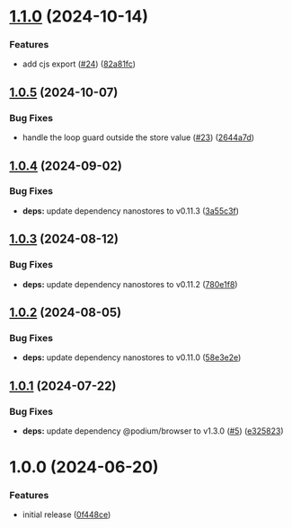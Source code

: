 # [1.1.0](https://github.com/podium-lib/store/compare/v1.0.5...v1.1.0) (2024-10-14)


### Features

* add cjs export ([#24](https://github.com/podium-lib/store/issues/24)) ([82a81fc](https://github.com/podium-lib/store/commit/82a81fcbf9ffde6063e00ed5c384e132668d23f7))

## [1.0.5](https://github.com/podium-lib/store/compare/v1.0.4...v1.0.5) (2024-10-07)


### Bug Fixes

* handle the loop guard outside the store value ([#23](https://github.com/podium-lib/store/issues/23)) ([2644a7d](https://github.com/podium-lib/store/commit/2644a7d99e68022ae3198dd9f62f886ebfbdcbc8))

## [1.0.4](https://github.com/podium-lib/store/compare/v1.0.3...v1.0.4) (2024-09-02)


### Bug Fixes

* **deps:** update dependency nanostores to v0.11.3 ([3a55c3f](https://github.com/podium-lib/store/commit/3a55c3f7eb197556666209084d648173b2e38067))

## [1.0.3](https://github.com/podium-lib/store/compare/v1.0.2...v1.0.3) (2024-08-12)


### Bug Fixes

* **deps:** update dependency nanostores to v0.11.2 ([780e1f8](https://github.com/podium-lib/store/commit/780e1f8d76abdf3b575aa4fa473880211e423428))

## [1.0.2](https://github.com/podium-lib/store/compare/v1.0.1...v1.0.2) (2024-08-05)


### Bug Fixes

* **deps:** update dependency nanostores to v0.11.0 ([58e3e2e](https://github.com/podium-lib/store/commit/58e3e2e7fe9caac01da2a4e4e112c67d3caf4a0f))

## [1.0.1](https://github.com/podium-lib/store/compare/v1.0.0...v1.0.1) (2024-07-22)


### Bug Fixes

* **deps:** update dependency @podium/browser to v1.3.0 ([#5](https://github.com/podium-lib/store/issues/5)) ([e325823](https://github.com/podium-lib/store/commit/e32582357a3a2a955a4c7c925534882df8328208))

# 1.0.0 (2024-06-20)


### Features

* initial release ([0f448ce](https://github.com/podium-lib/store/commit/0f448ce001052ba0c4ffaf42c97b293eec9a2903))
